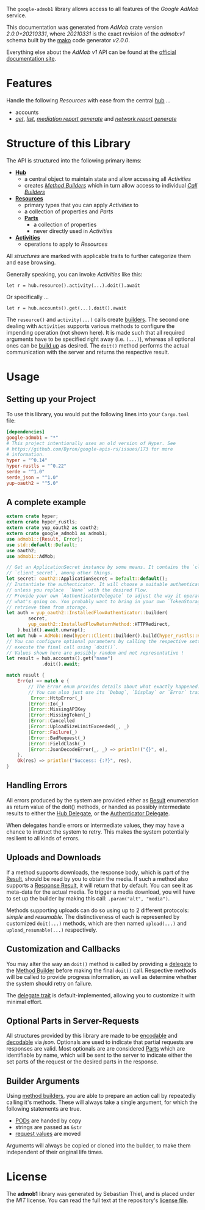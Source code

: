 <!---
DO NOT EDIT !
This file was generated automatically from 'src/mako/api/README.md.mako'
DO NOT EDIT !
-->
The `google-admob1` library allows access to all features of the *Google AdMob* service.

This documentation was generated from *AdMob* crate version *2.0.0+20210331*, where *20210331* is the exact revision of the *admob:v1* schema built by the [mako](http://www.makotemplates.org/) code generator *v2.0.0*.

Everything else about the *AdMob* *v1* API can be found at the
[official documentation site](https://developers.google.com/admob/api/).
# Features

Handle the following *Resources* with ease from the central [hub](https://docs.rs/google-admob1/2.0.0+20210331/google_admob1/AdMob) ... 

* accounts
 * [*get*](https://docs.rs/google-admob1/2.0.0+20210331/google_admob1/api::AccountGetCall), [*list*](https://docs.rs/google-admob1/2.0.0+20210331/google_admob1/api::AccountListCall), [*mediation report generate*](https://docs.rs/google-admob1/2.0.0+20210331/google_admob1/api::AccountMediationReportGenerateCall) and [*network report generate*](https://docs.rs/google-admob1/2.0.0+20210331/google_admob1/api::AccountNetworkReportGenerateCall)




# Structure of this Library

The API is structured into the following primary items:

* **[Hub](https://docs.rs/google-admob1/2.0.0+20210331/google_admob1/AdMob)**
    * a central object to maintain state and allow accessing all *Activities*
    * creates [*Method Builders*](https://docs.rs/google-admob1/2.0.0+20210331/google_admob1/client::MethodsBuilder) which in turn
      allow access to individual [*Call Builders*](https://docs.rs/google-admob1/2.0.0+20210331/google_admob1/client::CallBuilder)
* **[Resources](https://docs.rs/google-admob1/2.0.0+20210331/google_admob1/client::Resource)**
    * primary types that you can apply *Activities* to
    * a collection of properties and *Parts*
    * **[Parts](https://docs.rs/google-admob1/2.0.0+20210331/google_admob1/client::Part)**
        * a collection of properties
        * never directly used in *Activities*
* **[Activities](https://docs.rs/google-admob1/2.0.0+20210331/google_admob1/client::CallBuilder)**
    * operations to apply to *Resources*

All *structures* are marked with applicable traits to further categorize them and ease browsing.

Generally speaking, you can invoke *Activities* like this:

```Rust,ignore
let r = hub.resource().activity(...).doit().await
```

Or specifically ...

```ignore
let r = hub.accounts().get(...).doit().await
```

The `resource()` and `activity(...)` calls create [builders][builder-pattern]. The second one dealing with `Activities` 
supports various methods to configure the impending operation (not shown here). It is made such that all required arguments have to be 
specified right away (i.e. `(...)`), whereas all optional ones can be [build up][builder-pattern] as desired.
The `doit()` method performs the actual communication with the server and returns the respective result.

# Usage

## Setting up your Project

To use this library, you would put the following lines into your `Cargo.toml` file:

```toml
[dependencies]
google-admob1 = "*"
# This project intentionally uses an old version of Hyper. See
# https://github.com/Byron/google-apis-rs/issues/173 for more
# information.
hyper = "^0.14"
hyper-rustls = "^0.22"
serde = "^1.0"
serde_json = "^1.0"
yup-oauth2 = "^5.0"
```

## A complete example

```Rust
extern crate hyper;
extern crate hyper_rustls;
extern crate yup_oauth2 as oauth2;
extern crate google_admob1 as admob1;
use admob1::{Result, Error};
use std::default::Default;
use oauth2;
use admob1::AdMob;

// Get an ApplicationSecret instance by some means. It contains the `client_id` and 
// `client_secret`, among other things.
let secret: oauth2::ApplicationSecret = Default::default();
// Instantiate the authenticator. It will choose a suitable authentication flow for you, 
// unless you replace  `None` with the desired Flow.
// Provide your own `AuthenticatorDelegate` to adjust the way it operates and get feedback about 
// what's going on. You probably want to bring in your own `TokenStorage` to persist tokens and
// retrieve them from storage.
let auth = yup_oauth2::InstalledFlowAuthenticator::builder(
        secret,
        yup_oauth2::InstalledFlowReturnMethod::HTTPRedirect,
    ).build().await.unwrap();
let mut hub = AdMob::new(hyper::Client::builder().build(hyper_rustls::HttpsConnector::with_native_roots()), auth);
// You can configure optional parameters by calling the respective setters at will, and
// execute the final call using `doit()`.
// Values shown here are possibly random and not representative !
let result = hub.accounts().get("name")
             .doit().await;

match result {
    Err(e) => match e {
        // The Error enum provides details about what exactly happened.
        // You can also just use its `Debug`, `Display` or `Error` traits
         Error::HttpError(_)
        |Error::Io(_)
        |Error::MissingAPIKey
        |Error::MissingToken(_)
        |Error::Cancelled
        |Error::UploadSizeLimitExceeded(_, _)
        |Error::Failure(_)
        |Error::BadRequest(_)
        |Error::FieldClash(_)
        |Error::JsonDecodeError(_, _) => println!("{}", e),
    },
    Ok(res) => println!("Success: {:?}", res),
}

```
## Handling Errors

All errors produced by the system are provided either as [Result](https://docs.rs/google-admob1/2.0.0+20210331/google_admob1/client::Result) enumeration as return value of
the doit() methods, or handed as possibly intermediate results to either the 
[Hub Delegate](https://docs.rs/google-admob1/2.0.0+20210331/google_admob1/client::Delegate), or the [Authenticator Delegate](https://docs.rs/yup-oauth2/*/yup_oauth2/trait.AuthenticatorDelegate.html).

When delegates handle errors or intermediate values, they may have a chance to instruct the system to retry. This 
makes the system potentially resilient to all kinds of errors.

## Uploads and Downloads
If a method supports downloads, the response body, which is part of the [Result](https://docs.rs/google-admob1/2.0.0+20210331/google_admob1/client::Result), should be
read by you to obtain the media.
If such a method also supports a [Response Result](https://docs.rs/google-admob1/2.0.0+20210331/google_admob1/client::ResponseResult), it will return that by default.
You can see it as meta-data for the actual media. To trigger a media download, you will have to set up the builder by making
this call: `.param("alt", "media")`.

Methods supporting uploads can do so using up to 2 different protocols: 
*simple* and *resumable*. The distinctiveness of each is represented by customized 
`doit(...)` methods, which are then named `upload(...)` and `upload_resumable(...)` respectively.

## Customization and Callbacks

You may alter the way an `doit()` method is called by providing a [delegate](https://docs.rs/google-admob1/2.0.0+20210331/google_admob1/client::Delegate) to the 
[Method Builder](https://docs.rs/google-admob1/2.0.0+20210331/google_admob1/client::CallBuilder) before making the final `doit()` call. 
Respective methods will be called to provide progress information, as well as determine whether the system should 
retry on failure.

The [delegate trait](https://docs.rs/google-admob1/2.0.0+20210331/google_admob1/client::Delegate) is default-implemented, allowing you to customize it with minimal effort.

## Optional Parts in Server-Requests

All structures provided by this library are made to be [encodable](https://docs.rs/google-admob1/2.0.0+20210331/google_admob1/client::RequestValue) and 
[decodable](https://docs.rs/google-admob1/2.0.0+20210331/google_admob1/client::ResponseResult) via *json*. Optionals are used to indicate that partial requests are responses 
are valid.
Most optionals are are considered [Parts](https://docs.rs/google-admob1/2.0.0+20210331/google_admob1/client::Part) which are identifiable by name, which will be sent to 
the server to indicate either the set parts of the request or the desired parts in the response.

## Builder Arguments

Using [method builders](https://docs.rs/google-admob1/2.0.0+20210331/google_admob1/client::CallBuilder), you are able to prepare an action call by repeatedly calling it's methods.
These will always take a single argument, for which the following statements are true.

* [PODs][wiki-pod] are handed by copy
* strings are passed as `&str`
* [request values](https://docs.rs/google-admob1/2.0.0+20210331/google_admob1/client::RequestValue) are moved

Arguments will always be copied or cloned into the builder, to make them independent of their original life times.

[wiki-pod]: http://en.wikipedia.org/wiki/Plain_old_data_structure
[builder-pattern]: http://en.wikipedia.org/wiki/Builder_pattern
[google-go-api]: https://github.com/google/google-api-go-client

# License
The **admob1** library was generated by Sebastian Thiel, and is placed 
under the *MIT* license.
You can read the full text at the repository's [license file][repo-license].

[repo-license]: https://github.com/Byron/google-apis-rsblob/master/LICENSE.md
